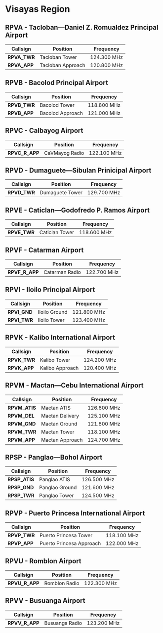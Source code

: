 # Visayas Region

## RPVA - Tacloban—Daniel Z. Romualdez Principal Airport
| Callsign | Position | Frequency |
| --- | --- | --- |
| **RPVA_TWR** | Tacloban Tower | 124.300 MHz |
| **RPVA_APP** | Tacloban Approach | 120.800 MHz |

## RPVB - Bacolod Principal Airport
| Callsign | Position | Frequency |
| --- | --- | --- |
| **RPVB_TWR** | Bacolod Tower | 118.800 MHz |
| **RPVB_APP** | Bacolod Approach | 121.000 MHz |

## RPVC - Calbayog Airport
| Callsign | Position | Frequency |
| --- | --- | --- |
| **RPVC_R_APP** | CaVMayog Radio | 122.100 MHz |

## RPVD - Dumaguete—Sibulan Prinicipal Airport
| Callsign | Position | Frequency |
| --- | --- | --- |
| **RPVD_TWR** | Dumaguete Tower | 129.700 MHz |

## RPVE - Caticlan—Godofredo P. Ramos Airport
| Callsign | Position | Frequency |
| --- | --- | --- |
| **RPVE_TWR** | Caticlan Tower | 118.600 MHz |

## RPVF - Catarman Airport
| Callsign | Position | Frequency |
| --- | --- | --- |
| **RPVF_R_APP** | Catarman Radio | 122.700 MHz |

## RPVI - Iloilo Principal Airport
| Callsign | Position | Frequency |
| --- | --- | --- |
| **RPVI_GND** | Iloilo Ground | 121.800 MHz |
| **RPVI_TWR** | Iloilo Tower | 123.400 MHz |

## RPVK - Kalibo International Airport
| Callsign | Position | Frequency |
| --- | --- | --- |
| **RPVK_TWR** | Kalibo Tower | 124.200 MHz |
| **RPVK_APP** | Kalibo Approach | 120.400 MHz |

## RPVM - Mactan—Cebu International Airport
| Callsign | Position | Frequency |
| --- | --- | --- |
| **RPVM_ATIS** | Mactan ATIS | 126.600 MHz |
| **RPVM_DEL** | Mactan Delivery | 125.100 MHz |
| **RPVM_GND** | Mactan Ground | 121.800 MHz |
| **RPVM_TWR** | Mactan Tower | 118.100 MHz |
| **RPVM_APP** | Mactan Approach | 124.700 MHz |

## RPSP - Panglao—Bohol Airport
| Callsign | Position | Frequency |
| --- | --- | --- |
| **RPSP_ATIS** | Panglao ATIS | 126.500 MHz |
| **RPSP_GND** | Panglao Ground | 121.600 MHz |
| **RPSP_TWR** | Panglao Tower | 124.500 MHz |

## RPVP - Puerto Princesa International Airport
| Callsign | Position | Frequency |
| --- | --- | --- |
| **RPVP_TWR** | Puerto Princesa Tower | 118.100 MHz |
| **RPVP_APP** | Puerto Princesa Approach | 122.000 MHz |

## RPVU - Romblon Airport
| Callsign | Position | Frequency |
| --- | --- | --- |
| **RPVU_R_APP** | Romblon Radio | 122.300 MHz |

## RPVV - Busuanga Airport
| Callsign | Position | Frequency |
| --- | --- | --- |
| **RPVV_R_APP** | Busuanga Radio | 123.200 MHz |